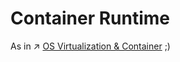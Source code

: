 # Container Runtime



As in ↗ [OS Virtualization & Container](../🏂%20OS%20Virtualization%20&%20Containers/OS%20Virtualization%20&%20Container.md) ;)


